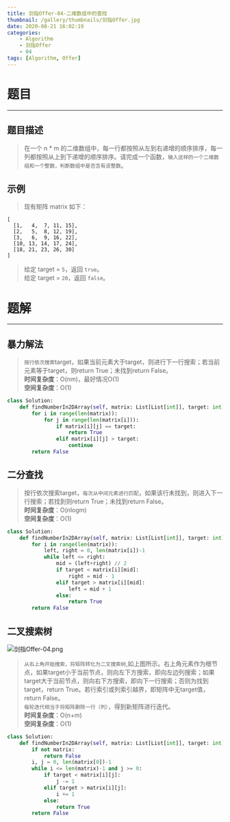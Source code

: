```yaml
---
title: 剑指Offer-04-二维数组中的查找
thumbnail: /gallery/thumbnails/剑指Offer.jpg
date: 2020-08-21 16:02:19
categories:
    - Algorithm  
    - 剑指Offer  
    - 04  
tags: [Algorithm, Offer]
---
```


# 题目
---
## 题目描述
> 在一个 n * m 的二维数组中，每一行都按照从左到右递增的顺序排序，每一列都按照从上到下递增的顺序排序。请完成一个函数，`输入这样的一个二维数组和一个整数，判断数组中是否含有该整数`。
<!-- more -->

## 示例
> 现有矩阵 matrix 如下：  
```
[
  [1,   4,  7, 11, 15],
  [2,   5,  8, 12, 19],
  [3,   6,  9, 16, 22],
  [10, 13, 14, 17, 24],
  [18, 21, 23, 26, 30]
]
```
> 给定 target = `5`，返回 `true`。  
> 给定 target = `20`，返回 `false`。

# 题解
---
## 暴力解法
> `按行依次搜索`target，如果当前元素大于target，则进行下一行搜索；若当前元素等于target，则return True；未找到return False。  
> **时间复杂度**：O(nm)，最好情况O(1)  
> **空间复杂度**：O(1)  

```python
class Solution:
    def findNumberIn2DArray(self, matrix: List[List[int]], target: int) -> bool:
        for i in range(len(matrix)):
            for j in range(len(matrix[i])):
                if matrix[i][j] == target:
                    return True
                elif matrix[i][j] > target:
                    continue
        return False
```

## 二分查找
> 按行依次搜索target，`每次从中间元素进行匹配`，如果该行未找到，则进入下一行搜索；若找到则return True；未找到return False。  
> **时间复杂度**：O(nlogm)  
> **空间复杂度**：O(1)  

```python
class Solution:
    def findNumberIn2DArray(self, matrix: List[List[int]], target: int) -> bool:
        for i in range(len(matrix)):
            left, right = 0, len(matrix[i])-1
            while left <= right:
                mid = (left+right) // 2
                if target < matrix[i][mid]:
                    right = mid - 1
                elif target > matrix[i][mid]:
                    left = mid + 1
                else:
                    return True
        return False
```

## 二叉搜索树
![剑指Offer-04.png](https://i.loli.net/2020/08/23/3RJrhp4V5SdFyEa.png)
> `从右上角开始搜索，将矩阵转化为二叉搜索树`,如上图所示。右上角元素作为根节点，如果target小于当前节点，则向左下方搜索，即向左边列搜索；如果target大于当前节点，则向右下方搜索，即向下一行搜索；否则为找到target，return True。若行索引或列索引越界，即矩阵中无target值，return False。  
> `每轮迭代相当于将矩阵删除一行（列）`，得到新矩阵进行迭代。  
> **时间复杂度**：O(n+m)  
> **空间复杂度**：O(1)

```python
class Solution:
    def findNumberIn2DArray(self, matrix: List[List[int]], target: int) -> bool:
        if not matrix: 
            return False
        i, j = 0, len(matrix[0])-1
        while i <= len(matrix)-1 and j >= 0:
            if target < matrix[i][j]: 
                j -= 1
            elif target > matrix[i][j]: 
                i += 1
            else: 
                return True
        return False
```

